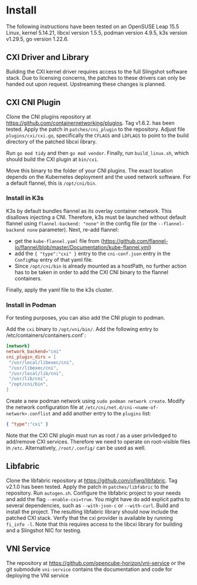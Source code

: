 # Install

The following instructions have been tested on an OpenSUSE Leap 15.5 Linux, kernel 5.14.21, libcxi version 1.5.5, podman version 4.9.5, k3s version v1.29.5, go version 1.22.6.


## CXI Driver and Library

Building the CXI kernel driver requires access to the full Slingshot software stack. Due to licensing concerns, the patches to these drivers can only be handed out upon request. 
Upstreaming these changes is planned.

## CXI CNI Plugin

Clone the CNI plugins repository at https://github.com/containernetworking/plugins. Tag v1.6.2. has been tested. Apply the patch in `patches/cni_plugin` to the repository.
Adjust file `plugins/cxi/cxi.go`, specifically the `CFLAGS` and `LDFLAGS` to point to the build directory of the patched libcxi library.

Run `go mod tidy` and then `go mod vendor`. Finally, run `build_linux.sh`, which should build the CXI plugin at `bin/cxi`. 

Move this binary to the folder of your CNI plugins. The exact location depends on the Kubernetes deployment and the used network software. For a default flannel, this is `/opt/cni/bin`.

### Install in K3s

K3s by default bundles flannel as its overlay container network. This disallows injecting a CNI. Therefore, k3s must be launched without default flannel using `flannel-backend: "none"` in the config file (or the `--flannel-backend none` parameter).
Next, re-add flannel:
- get the `kube-flannel.yaml` file from (https://github.com/flannel-io/flannel/blob/master/Documentation/kube-flannel.yml)
- add the `{ "type":"cxi" }` entry to the `cni-conf.json` entry in the `ConfigMap` entry of that yaml file.
- Since `/opt/cni/bin` is already mounted as a hostPath, no further action has to be taken in order to add the CXI CNI binary to the flannel containers.

Finally, apply the yaml file to the k3s cluster.

### Install in Podman

For testing purposes, you can also add the CNI plugin to podman.

Add the `cxi` binary to `/opt/vni/bin/`. 
Add the following entry to /etc/containers/containers.conf`: 
```conf
[network]
network_backend="cni"
cni_plugin_dirs = [
 "/usr/local/libexec/cni",
 "/usr/libexec/cni",
 "/usr/local/lib/cni",
 "/usr/lib/cni",
 "/opt/cni/bin",
]
```

Create a new podman network using `sudo podman network create`.
Modify the network configuration file at `/etc/cni/net.d/cni-<name-of-network>.conflist` and add another entry to the `plugins` list:

```json
{ "type":"cxi" }
```

Note that the CXI CNI plugin must run as root / as a user priviledged to add/remove CXI services. Therefore we need to operate on root-visible files in `/etc`. Alternatively, `/root/.config/` can be used as well.


## Libfabric

Clone the libfabric repository at https://github.com/ofiwg/libfabric. Tag v2.1.0 has been tested. Apply the patch in `patches/libfabric` to the repository. Run `autogen.sh`. Configure the libfabric project to your needs and add the flag `--enable-cxi=true`. You might have do add explicit paths to several dependencies, such as `--with-json-c` or `--with-curl`. Build and install the project. The resulting libfabric library should now include the patched CXI stack. Verify that the cxi provider is available by running `fi_info -l`.
Note that this requires access to the libcxi library for building and a Slingshot NIC for testing.

## VNI Service

The repository at https://github.com/opencube-horizon/vni-service or the git submodule `vni-service` contains the documentation and code for deploying the VNI service 